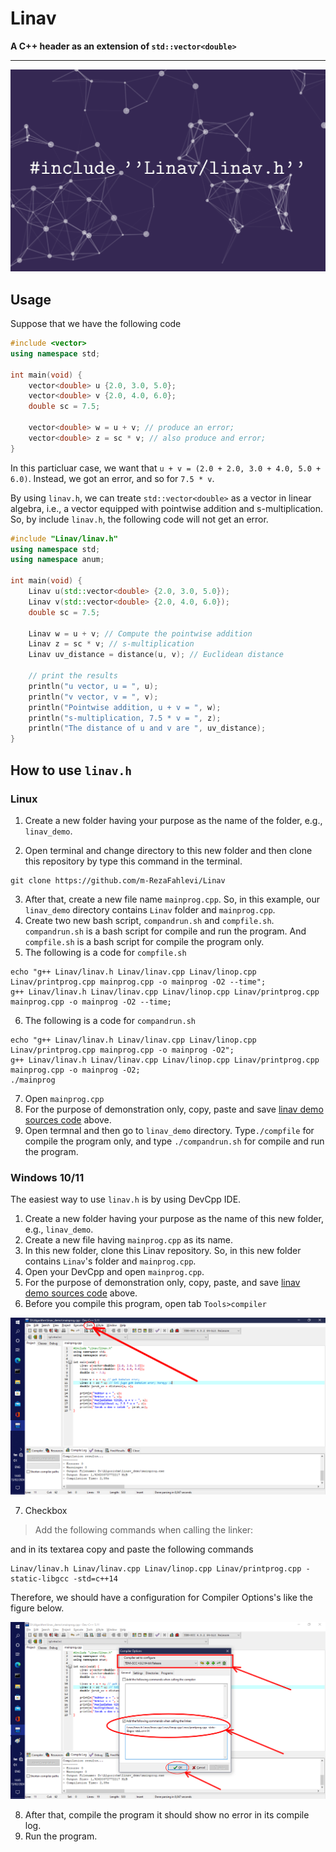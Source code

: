 # Linav

**A C++ header as an extension of `std::vector<double>`**

----

![linav.h](https://raw.githubusercontent.com/m-RezaFahlevi/m-RezaFahlevi/main/www/LinavThumbnail.png)

## Usage

Suppose that we have the following code

```cpp
#include <vector>
using namespace std;

int main(void) {
	vector<double> u {2.0, 3.0, 5.0};
	vector<double> v {2.0, 4.0, 6.0};
	double sc = 7.5;
	
	vector<double> w = u + v; // produce an error;
	vector<double> z = sc * v; // also produce and error;
}
```

In this particluar case, we want that `u + v = (2.0 + 2.0, 3.0 + 4.0, 5.0 + 6.0)`. Instead, we got an error, and so for `7.5 * v`.

By using `linav.h`, we can treate `std::vector<double>` as a vector in linear algebra, i.e., a vector equipped with pointwise addition and s-multiplication. So, by include `linav.h`, the following code will not get an error.

<div id="src_linav_demo">

```cpp
#include "Linav/linav.h"
using namespace std;
using namespace anum;

int main(void) {
	Linav u(std::vector<double> {2.0, 3.0, 5.0});
	Linav v(std::vector<double> {2.0, 4.0, 6.0});
	double sc = 7.5;
	
	Linav w = u + v; // Compute the pointwise addition
	Linav z = sc * v; // s-multiplication
	Linav uv_distance = distance(u, v); // Euclidean distance
	
	// print the results
	println("u vector, u = ", u);
	println("v vector, v = ", v);
	println("Pointwise addition, u + v = ", w);
	println("s-multiplication, 7.5 * v = ", z);
	println("The distance of u and v are ", uv_distance);
}
```

</div>

## How to use `linav.h`

### Linux

1. Create a new folder having your purpose as the name of the folder, e.g., `linav_demo`.

2. Open terminal and change directory to this new folder and then clone this repository by type this command in the terminal.

```
git clone https://github.com/m-RezaFahlevi/Linav
```

3. After that, create a new file name `mainprog.cpp`. So, in this example, our `linav_demo` directory contains `Linav` folder and `mainprog.cpp`.
4. Create two new bash script, `compandrun.sh` and `compfile.sh`. `compandrun.sh` is a bash script for compile and run the program. And `compfile.sh` is a bash script for compile the program only.
5. The following is a code for `compfile.sh`

```
echo "g++ Linav/linav.h Linav/linav.cpp Linav/linop.cpp Linav/printprog.cpp mainprog.cpp -o mainprog -O2 --time";
g++ Linav/linav.h Linav/linav.cpp Linav/linop.cpp Linav/printprog.cpp mainprog.cpp -o mainprog -O2 --time;
```

6. The following is a code for `compandrun.sh`

```
echo "g++ Linav/linav.h Linav/linav.cpp Linav/linop.cpp Linav/printprog.cpp mainprog.cpp -o mainprog -O2";
g++ Linav/linav.h Linav/linav.cpp Linav/linop.cpp Linav/printprog.cpp mainprog.cpp -o mainprog -O2;
./mainprog
```


7. Open `mainprog.cpp`
8. For the purpose of demonstration only, copy, paste and save [linav demo sources code](#src_linav_demo) above.
9. Open termnal and then go to `linav_demo` directory. Type`./compfile` for compile the program only, and type `./compandrun.sh` for compile and run the program.

### Windows 10/11

The easiest way to use `linav.h` is by using DevCpp IDE.

1. Create a new folder having your purpose as the name of this new folder, e.g., `linav_demo`.
2. Create a new file having `mainprog.cpp` as its name.
3. In this new folder, clone this Linav repository. So, in this new folder contains `Linav`'s folder and `mainprog.cpp`.
4. Open your DevCpp and open `mainprog.cpp`.
5. For the purpose of demonstration only, copy, paste, and save [linav demo sources code](#src_linav_demo) above.
6. Before you compile this program, open tab `Tools>compiler`

![linav_demo_devcpp](devcpp.png)

7. Checkbox 

> Add the following commands when calling the linker:

and in its textarea copy and paste the following commands

```
Linav/linav.h Linav/linav.cpp Linav/linop.cpp Linav/printprog.cpp -static-libgcc -std=c++14
```

Therefore, we should have a configuration for Compiler Options's like the figure below.

![linav_demo_devcpp_config](devcpp2.png)

8. After that, compile the program it should show no error in its compile log.
9. Run the program.